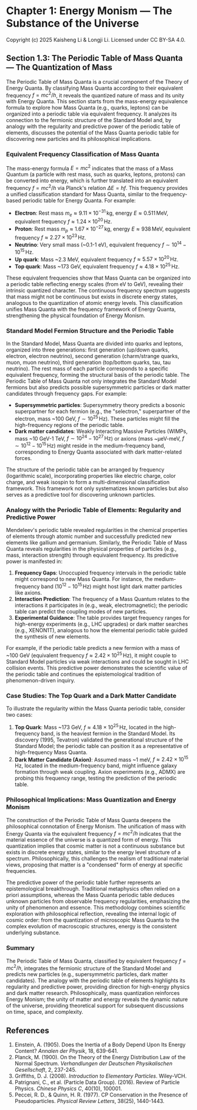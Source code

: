 # Chapter 1: Energy Monism — The Substance of the Universe

Copyright (c) 2025 Kaisheng Li & Longji Li. Licensed under CC BY-SA 4.0.

## Section 1.3: The Periodic Table of Mass Quanta — The Quantization of Mass

The Periodic Table of Mass Quanta is a crucial component of the Theory of Energy Quanta. By classifying Mass Quanta according to their equivalent frequency $f = mc^2 / h$, it reveals the quantized nature of mass and its unity with Energy Quanta. This section starts from the mass-energy equivalence formula to explore how Mass Quanta (e.g., quarks, leptons) can be organized into a periodic table via equivalent frequency. It analyzes its connection to the fermionic structure of the Standard Model and, by analogy with the regularity and predictive power of the periodic table of elements, discusses the potential of the Mass Quanta periodic table for discovering new particles and its philosophical implications.

### Equivalent Frequency Classification of Mass Quanta
The mass-energy formula $E = mc^2$ indicates that the mass of a Mass Quantum (a particle with rest mass, such as quarks, leptons, protons) can be converted into energy, which is further translated into an equivalent frequency $f = mc^2 / h$ via Planck's relation $\Delta E = hf$. This frequency provides a unified classification standard for Mass Quanta, similar to the frequency-based periodic table for Energy Quanta. For example:

- **Electron**: Rest mass $m_e \approx 9.11 \times 10^{-31} \, \text{kg}$, energy $E \approx 0.511 \, \text{MeV}$, equivalent frequency $f \approx 1.24 \times 10^{20} \, \text{Hz}$.
- **Proton**: Rest mass $m_p \approx 1.67 \times 10^{-27} \, \text{kg}$, energy $E \approx 938 \, \text{MeV}$, equivalent frequency $f \approx 2.27 \times 10^{23} \, \text{Hz}$.
- **Neutrino**: Very small mass (~0.1-1 eV), equivalent frequency $f \sim 10^{14} - 10^{15} \, \text{Hz}$.
- **Up quark**: Mass ~2.3 MeV, equivalent frequency $f \approx 5.57 \times 10^{20} \, \text{Hz}$.
- **Top quark**: Mass ~173 GeV, equivalent frequency $f \approx 4.18 \times 10^{25} \, \text{Hz}$.

These equivalent frequencies show that Mass Quanta can be organized into a periodic table reflecting energy scales (from eV to GeV), revealing their intrinsic quantized character. The continuous frequency spectrum suggests that mass might not be continuous but exists in discrete energy states, analogous to the quantization of atomic energy levels. This classification unifies Mass Quanta with the frequency framework of Energy Quanta, strengthening the physical foundation of Energy Monism.

### Standard Model Fermion Structure and the Periodic Table
In the Standard Model, Mass Quanta are divided into quarks and leptons, organized into three generations: first generation (up/down quarks, electron, electron neutrino), second generation (charm/strange quarks, muon, muon neutrino), third generation (top/bottom quarks, tau, tau neutrino). The rest mass of each particle corresponds to a specific equivalent frequency, forming the structural basis of the periodic table. The Periodic Table of Mass Quanta not only integrates the Standard Model fermions but also predicts possible supersymmetric particles or dark matter candidates through frequency gaps. For example:

- **Supersymmetric particles**: Supersymmetry theory predicts a bosonic superpartner for each fermion (e.g., the "selectron," superpartner of the electron, mass ~100 GeV, $f \sim 10^{25} \, \text{Hz}$). These particles might fill the high-frequency regions of the periodic table.
- **Dark matter candidates**: Weakly Interacting Massive Particles (WIMPs, mass ~10 GeV-1 TeV, $f \sim 10^{24} - 10^{27} \, \text{Hz}$) or axions (mass ~μeV-meV, $f \sim 10^{12} - 10^{15} \, \text{Hz}$) might reside in the medium-frequency band, corresponding to Energy Quanta associated with dark matter-related forces.

The structure of the periodic table can be arranged by frequency (logarithmic scale), incorporating properties like electric charge, color charge, and weak isospin to form a multi-dimensional classification framework. This framework not only systematizes known particles but also serves as a predictive tool for discovering unknown particles.

### Analogy with the Periodic Table of Elements: Regularity and Predictive Power
Mendeleev's periodic table revealed regularities in the chemical properties of elements through atomic number and successfully predicted new elements like gallium and germanium. Similarly, the Periodic Table of Mass Quanta reveals regularities in the physical properties of particles (e.g., mass, interaction strength) through equivalent frequency. Its predictive power is manifested in:

1. **Frequency Gaps**: Unoccupied frequency intervals in the periodic table might correspond to new Mass Quanta. For instance, the medium-frequency band ($10^{12} - 10^{15} \, \text{Hz}$) might host light dark matter particles like axions.
2. **Interaction Prediction**: The frequency of a Mass Quantum relates to the interactions it participates in (e.g., weak, electromagnetic); the periodic table can predict the coupling modes of new particles.
3. **Experimental Guidance**: The table provides target frequency ranges for high-energy experiments (e.g., LHC upgrades) or dark matter searches (e.g., XENON1T), analogous to how the elemental periodic table guided the synthesis of new elements.

For example, if the periodic table predicts a new fermion with a mass of ~100 GeV (equivalent frequency $f \approx 2.42 \times 10^{25} \, \text{Hz}$), it might couple to Standard Model particles via weak interactions and could be sought in LHC collision events. This predictive power demonstrates the scientific value of the periodic table and continues the epistemological tradition of phenomenon-driven inquiry.

### Case Studies: The Top Quark and a Dark Matter Candidate
To illustrate the regularity within the Mass Quanta periodic table, consider two cases:

1. **Top Quark**: Mass ~173 GeV, $f \approx 4.18 \times 10^{25} \, \text{Hz}$, located in the high-frequency band, is the heaviest fermion in the Standard Model. Its discovery (1995, Tevatron) validated the generational structure of the Standard Model; the periodic table can position it as a representative of high-frequency Mass Quanta.
2. **Dark Matter Candidate (Axion)**: Assumed mass ~1 meV, $f \approx 2.42 \times 10^{15} \, \text{Hz}$, located in the medium-frequency band, might influence galaxy formation through weak coupling. Axion experiments (e.g., ADMX) are probing this frequency range, testing the prediction of the periodic table.

### Philosophical Implications: Mass Quantization and Energy Monism
The construction of the Periodic Table of Mass Quanta deepens the philosophical connotation of Energy Monism. The unification of mass with Energy Quanta via the equivalent frequency $f = mc^2 / h$ indicates that the material essence of the universe is a quantized form of energy. This quantization implies that cosmic matter is not a continuous substance but exists in discrete energy states, similar to the energy level structure of a spectrum. Philosophically, this challenges the realism of traditional material views, proposing that matter is a "condensed" form of energy at specific frequencies.

The predictive power of the periodic table further represents an epistemological breakthrough. Traditional metaphysics often relied on a priori assumptions, whereas the Mass Quanta periodic table deduces unknown particles from observable frequency regularities, emphasizing the unity of phenomenon and essence. This methodology combines scientific exploration with philosophical reflection, revealing the internal logic of cosmic order: from the quantization of microscopic Mass Quanta to the complex evolution of macroscopic structures, energy is the consistent underlying substance.

### Summary
The Periodic Table of Mass Quanta, classified by equivalent frequency $f = mc^2 / h$, integrates the fermionic structure of the Standard Model and predicts new particles (e.g., supersymmetric particles, dark matter candidates). The analogy with the periodic table of elements highlights its regularity and predictive power, providing direction for high-energy physics and dark matter research. Philosophically, mass quantization reinforces Energy Monism; the unity of matter and energy reveals the dynamic nature of the universe, providing theoretical support for subsequent discussions on time, space, and complexity.

## References
1. Einstein, A. (1905). Does the Inertia of a Body Depend Upon Its Energy Content? *Annalen der Physik*, 18, 639-641.
2. Planck, M. (1900). On the Theory of the Energy Distribution Law of the Normal Spectrum. *Verhandlungen der Deutschen Physikalischen Gesellschaft*, 2, 237-245.
3. Griffiths, D. J. (2008). *Introduction to Elementary Particles*. Wiley-VCH.
4. Patrignani, C., et al. (Particle Data Group). (2016). Review of Particle Physics. *Chinese Physics C*, 40(10), 100001.
5. Peccei, R. D., & Quinn, H. R. (1977). CP Conservation in the Presence of Pseudoparticles. *Physical Review Letters*, 38(25), 1440-1443.

